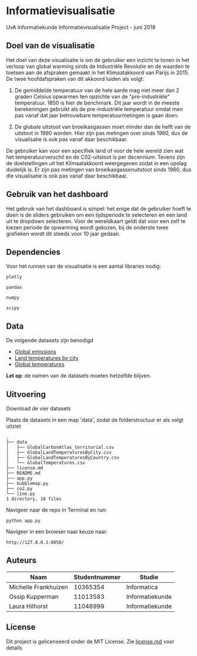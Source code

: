 # Informatievisualisatie
UvA Informatiekunde Informatievisualisatie Project - juni 2018

## Doel van de visualisatie
Het doel van deze visualisatie is om de gebruiker een inzicht te tonen in het verloop van global warming sinds de Industriële Revolutie en de waarden te toetsen aan de afspraken gemaakt in het Klimaatakkoord van Parijs in 2015. De twee hoofdafspraken van dit akkoord luiden als volgt:  

1. De gemiddelde temperatuur van de hele aarde mag niet meer dan 2 graden Celsius opwarmen ten opzichte van de "pre-industriële" temperatuur. 1850 is hier de benchmark. Dit jaar wordt in de meeste berekeningen gebruikt als de pre-industriële temperatuur omdat men pas vanaf dat jaar betrouwbare temperatuurmetingen is gaan doen.

2. De globale uitstoot van broeikasgassen moet minder dan de helft van de uitstoot in 1990 worden. Hier zijn pas metingen over sinds 1960, dus de visualisatie is ook pas vanaf daar beschikbaar.

 De gebruiker kan voor een specifiek land of voor de hele wereld zien wat het temperatuurverschil en de C02-uitstoot is per decennium. Tevens zijn de doelstellingen uit het Klimaatakkoord weergegeven zodat in een opslag duidelijk is. Er zijn pas metingen van broeikasgassenuitstoot sinds 1960, dus die visualisatie is ook pas vanaf daar beschikbaar.


## Gebruik van het dashboard
Het gebruik van het dashboard is simpel: het enige dat de gebruiker hoeft te doen is de sliders gebruiken om een tijdsperiode te selecteren en een land uit te dropdown selecteren. Voor de wereldkaart geldt dat voor een zelf te kiezen periode de opwarming wordt gekozen, bij de onderste twee grafieken wordt dit steeds voor 10 jaar gedaan. 

##  Dependencies
Voor het runnen van de visualisatie is een aantal libraries nodig:

``` plotly ```

``` pandas ```

``` numpy ```

``` scipy ```

## Data
De volgende datasets zijn benodigd
- [Global emissions](https://drive.google.com/open?id=1DE0RoYx-XKpALXNaPE-wnrEnvHhNVI1N) 
- [Land temperatures by city](https://drive.google.com/open?id=11PvWsnvA14jVF7TyJPUlqYYnBoGtXffb)
- [Global temperatures](https://drive.google.com/open?id=12_sKTg0ciAlRS9YZRN0ZA8fiMrx8OD_Q)

**Let op**: de namen van de datasets moeten hetzelfde blijven. 

## Uitvoering

Download de vier datasets

Plaats de datasets in een map 'data', zodat de folderstructuur er als volgt uitziet
```
.
├── data
│   ├── GlobalCarbonAtlas_territorial.csv
│   ├── GlobalLandTemperaturesByCity.csv
│   ├── GlobalLandTemperaturesByCountry.csv
│   └── GlobalTemperatures.csv
├── license.md
├── README.md
├── app.py
├── bubblemap.py
├── co2.py
└── line.py
1 directory, 10 files

```
Navigeer naar de repo in Terminal en run:

```python app.py```

Navigeer in een browser naar keuze naar:

``` http://127.0.0.1:8050/ ```


## Auteurs
| Naam                   | Studentnummer   | Studie              |
|----------------------- | --------------- | --------------------|
| Michelle Frankhuizen   | 10365354        | Informatica         |
| Ossip Kupperman        | 11013583        | Informatiekunde     |
| Laura Hilhorst         | 11048999        | Informatiekunde     |

## License
Dit project is gelicenseerd onder de MIT License. Zie [license.md](license.md) voor details
